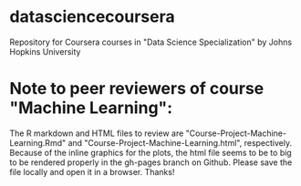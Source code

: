 datasciencecoursera
===================
Repository for Coursera courses in "Data Science Specialization" by Johns Hopkins University

# Note to peer reviewers of course "Machine Learning":
The R markdown and HTML files to review are "Course-Project-Machine-Learning.Rmd" and
"Course-Project-Machine-Learning.html", respectively. Because of the inline graphics for the plots, the html file seems to be to big to be rendered properly in the gh-pages branch on Github. Please save the file locally and open it in a browser. Thanks!


